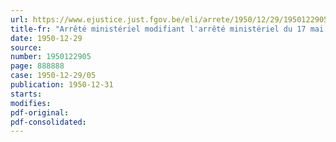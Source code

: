 ```yaml
---
url: https://www.ejustice.just.fgov.be/eli/arrete/1950/12/29/1950122905/justel
title-fr: "Arrêté ministériel modifiant l'arrêté ministériel du 17 mai 1947 fixant le prix de vente maxima des journaux quotidiens"
date: 1950-12-29
source:
number: 1950122905
page: 888888
case: 1950-12-29/05
publication: 1950-12-31
starts:
modifies:
pdf-original:
pdf-consolidated:
---
```


